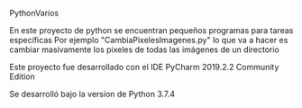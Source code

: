 PythonVarios

En este proyecto de python se encuentran pequeños programas para tareas específicas
Por ejemplo "CambiaPixelesImagenes.py" lo que va a hacer es cambiar masivamente los pixeles de todas las imágenes de un directorio

Este proyecto fue desarrollado con el IDE PyCharm 2019.2.2 Community Edition

Se desarrolló bajo la version de Python 3.7.4